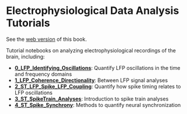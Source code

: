 # Electrophysiological Data Analysis Tutorials

See the [web version](#https://mgm248.github.io/ephys_data_analysis_book/intro.html) of this book.

Tutorial notebooks on analyzing electrophysiological recordings of the brain, including:

- **[0_LFP_Identifying_Oscillations](https://mgm248.github.io/ephys_data_analysis_book/0_LFP_Identifying_Oscillations.html)**: Quantify LFP oscillations in the time and frequency domains
- **[1_LFP_Coherence_Directionality](https://mgm248.github.io/ephys_data_analysis_book/1_LFP_Coherence_Directionality.html)**: Between LFP signal analyses
- **[2_ST_LFP_Spike_LFP_Coupling](https://mgm248.github.io/ephys_data_analysis_book/2_ST_LFP_Spike_LFP_Coupling.html)**: Quantify how spike timing relates to LFP oscillations
- **[3_ST_SpikeTrain_Analyses](https://mgm248.github.io/ephys_data_analysis_book/3_ST_SpikeTrain_Analyses.html)**: Introduction to spike train analyses
- **[4_ST_Spike_Synchrony](https://mgm248.github.io/ephys_data_analysis_book/4_ST_Spike_Synchrony.html)**: Methods to quantify neural synchronization
